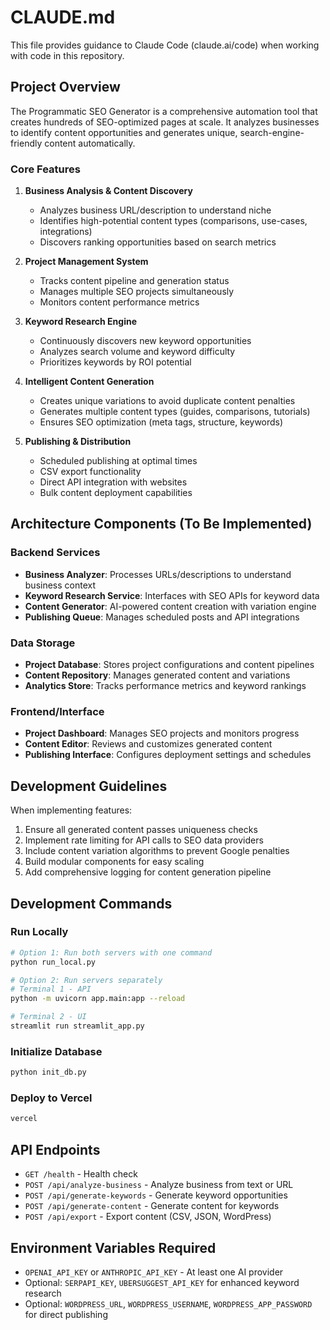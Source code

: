 # CLAUDE.md

This file provides guidance to Claude Code (claude.ai/code) when working with code in this repository.

## Project Overview

The Programmatic SEO Generator is a comprehensive automation tool that creates hundreds of SEO-optimized pages at scale. It analyzes businesses to identify content opportunities and generates unique, search-engine-friendly content automatically.

### Core Features

1. **Business Analysis & Content Discovery**
   - Analyzes business URL/description to understand niche
   - Identifies high-potential content types (comparisons, use-cases, integrations)
   - Discovers ranking opportunities based on search metrics

2. **Project Management System**
   - Tracks content pipeline and generation status
   - Manages multiple SEO projects simultaneously
   - Monitors content performance metrics

3. **Keyword Research Engine**
   - Continuously discovers new keyword opportunities
   - Analyzes search volume and keyword difficulty
   - Prioritizes keywords by ROI potential

4. **Intelligent Content Generation**
   - Creates unique variations to avoid duplicate content penalties
   - Generates multiple content types (guides, comparisons, tutorials)
   - Ensures SEO optimization (meta tags, structure, keywords)

5. **Publishing & Distribution**
   - Scheduled publishing at optimal times
   - CSV export functionality
   - Direct API integration with websites
   - Bulk content deployment capabilities

## Architecture Components (To Be Implemented)

### Backend Services
- **Business Analyzer**: Processes URLs/descriptions to understand business context
- **Keyword Research Service**: Interfaces with SEO APIs for keyword data
- **Content Generator**: AI-powered content creation with variation engine
- **Publishing Queue**: Manages scheduled posts and API integrations

### Data Storage
- **Project Database**: Stores project configurations and content pipelines
- **Content Repository**: Manages generated content and variations
- **Analytics Store**: Tracks performance metrics and keyword rankings

### Frontend/Interface
- **Project Dashboard**: Manages SEO projects and monitors progress
- **Content Editor**: Reviews and customizes generated content
- **Publishing Interface**: Configures deployment settings and schedules

## Development Guidelines

When implementing features:
1. Ensure all generated content passes uniqueness checks
2. Implement rate limiting for API calls to SEO data providers
3. Include content variation algorithms to prevent Google penalties
4. Build modular components for easy scaling
5. Add comprehensive logging for content generation pipeline

## Development Commands

### Run Locally
```bash
# Option 1: Run both servers with one command
python run_local.py

# Option 2: Run servers separately
# Terminal 1 - API
python -m uvicorn app.main:app --reload

# Terminal 2 - UI
streamlit run streamlit_app.py
```

### Initialize Database
```bash
python init_db.py
```

### Deploy to Vercel
```bash
vercel
```

## API Endpoints

- `GET /health` - Health check
- `POST /api/analyze-business` - Analyze business from text or URL
- `POST /api/generate-keywords` - Generate keyword opportunities
- `POST /api/generate-content` - Generate content for keywords
- `POST /api/export` - Export content (CSV, JSON, WordPress)

## Environment Variables Required

- `OPENAI_API_KEY` or `ANTHROPIC_API_KEY` - At least one AI provider
- Optional: `SERPAPI_KEY`, `UBERSUGGEST_API_KEY` for enhanced keyword research
- Optional: `WORDPRESS_URL`, `WORDPRESS_USERNAME`, `WORDPRESS_APP_PASSWORD` for direct publishing